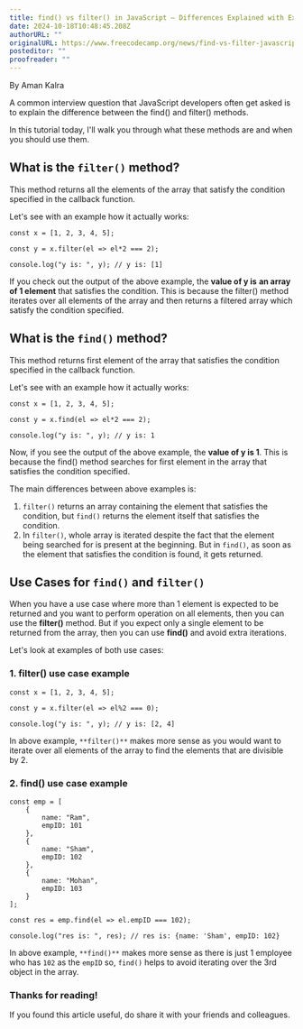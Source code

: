 ```yaml
---
title: find() vs filter() in JavaScript – Differences Explained with Examples
date: 2024-10-18T10:48:45.208Z
authorURL: ""
originalURL: https://www.freecodecamp.org/news/find-vs-filter-javascript/
posteditor: ""
proofreader: ""
---
```


By Aman Kalra

<!-- more -->

A common interview question that JavaScript developers often get asked is to explain the difference between the find() and filter() methods.

In this tutorial today, I'll walk you through what these methods are and when you should use them.

## What is the `filter()` method?

This method returns all the elements of the array that satisfy the condition specified in the callback function.

Let's see with an example how it actually works:

```
const x = [1, 2, 3, 4, 5];

const y = x.filter(el => el*2 === 2);

console.log("y is: ", y); // y is: [1]
```

If you check out the output of the above example, the **value of y is** **an array of 1 element** that satisfies the condition. This is because the filter() method iterates over all elements of the array and then returns a filtered array which satisfy the condition specified.

## What is the `find()` method?

This method returns first element of the array that satisfies the condition specified in the callback function.

Let's see with an example how it actually works:

```
const x = [1, 2, 3, 4, 5];

const y = x.find(el => el*2 === 2);

console.log("y is: ", y); // y is: 1
```

Now, if you see the output of the above example, the **value of y is 1**. This is because the find() method searches for first element in the array that satisfies the condition specified.

The main differences between above examples is:

1.  `filter()` returns an array containing the element that satisfies the condition, but `find()` returns the element itself that satisfies the condition.
2.  In `filter()`, whole array is iterated despite the fact that the element being searched for is present at the beginning. But in `find()`, as soon as the element that satisfies the condition is found, it gets returned.

## Use Cases for `find()` and `filter()`

When you have a use case where more than 1 element is expected to be returned and you want to perform operation on all elements, then you can use the **filter()** method. But if you expect only a single element to be returned from the array, then you can use **find()** and avoid extra iterations.

Let's look at examples of both use cases:

### 1\. filter() use case example

```
const x = [1, 2, 3, 4, 5];

const y = x.filter(el => el%2 === 0);

console.log("y is: ", y); // y is: [2, 4]
```

In above example, `**filter()**` makes more sense as you would want to iterate over all elements of the array to find the elements that are divisible by 2.

### 2\. find() use case example

```
const emp = [
    {
        name: "Ram",
        empID: 101
    },
    {
        name: "Sham",
        empID: 102
    },
    {
        name: "Mohan",
        empID: 103
    }
];

const res = emp.find(el => el.empID === 102);

console.log("res is: ", res); // res is: {name: 'Sham', empID: 102}
```

In above example, `**find()**` makes more sense as there is just 1 employee who has `102` as the `empID` so, `find()` helps to avoid iterating over the 3rd object in the array.

### **Thanks for reading!**

If you found this article useful, do share it with your friends and colleagues.